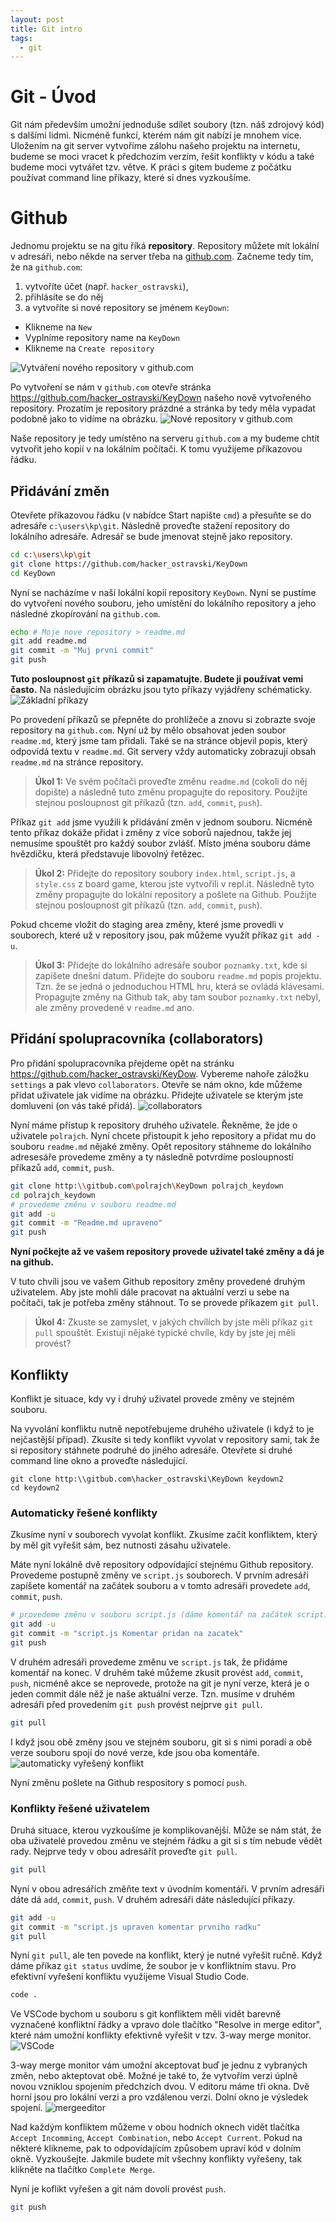 ```yaml
---
layout: post
title: Git intro
tags:
  - git
---
```

# Git - Úvod
Git nám především umožní jednoduše sdílet soubory (tzn. náš zdrojový kód) s dalšími lidmi. Nicméně funkcí, kterém nám git nabízí je mnohem více. Uložením na git server vytvoříme zálohu našeho projektu na internetu, budeme se moci vracet k předchozím verzím, řešit konflikty v kódu a také budeme moci vytvářet tzv. větve. K práci s gitem budeme z počátku používat command line příkazy, které si dnes vyzkoušíme. 

# Github
Jednomu projektu se na gitu říká **repository**. Repository můžete mít lokální v adresáři, nebo někde na server třeba na [github.com](https://github.com/). Začneme tedy tím, že na `github.com`:
1. vytvoříte účet (např. `hacker_ostravski`),
2. přihlásíte se do něj
3. a vytvoříte si nové repository se jménem `KeyDown`:
  - Klikneme na `New`
  - Vyplníme repository name na `KeyDown`
  - Klikneme na `Create repository`

![Vytváření nového repository v github.com](images/git_new.png)

Po vytvoření se nám v `github.com` otevře stránka https://github.com/hacker_ostravski/KeyDown našeho nově vytvořeného repository. Prozatím je repository prázdné a stránka by tedy měla vypadat podobně jako to vidíme na obrázku.
![Nové repository v github.com](images/git_repository.png)

Naše repository je tedy umístěno na serveru `github.com` a my budeme chtít vytvořit jeho kopií v na lokálním počítači. K tomu využijeme příkazovou řádku.

## Přidávání změn

Otevřete příkazovou řádku (v nabídce Start napište `cmd`) a přesuňte se do adresáře `c:\users\kp\git`. Následně proveďte stažení repository do lokálního adresáře. Adresář se bude jmenovat stejně jako repository.
```bash
cd c:\users\kp\git
git clone https://github.com/hacker_ostravski/KeyDown
cd KeyDown
```

Nyní se nacházíme v naší lokální kopií repository `KeyDown`. Nyní se pustíme do vytvoření nového souboru, jeho umístění do lokálního repository a jeho následné zkopírování na `github.com`.
```bash
echo # Moje nove repository > readme.md
git add readme.md
git commit -m "Muj prvni commit"
git push
```

**Tuto posloupnost `git` příkazů si zapamatujte. Budete ji používat vemi často.** Na následujícím obrázku jsou tyto příkazy vyjádřeny schématicky. 
![Základní příkazy](images/git_basic.png)

Po provedení příkazů se přepněte do prohlížeče a znovu si zobrazte svoje repository na `github.com`. Nyní už by mělo obsahovat jeden soubor `readme.md`, který jsme tam přidali. Také se na stránce objevil popis, který odpovídá textu v `readme.md`. Git servery vždy automaticky zobrazují obsah `readme.md` na stránce repository.


> **Úkol 1:**
> Ve svém počítači proveďte změnu `readme.md`  (cokoli do něj dopište) a následně tuto změnu propagujte do repository. Použijte stejnou posloupnost git příkazů (tzn. `add`, `commit`, `push`).

Příkaz `git add` jsme využili k přidávání změn v jednom souboru. Nicméně tento příkaz dokáže přidat i změny z více soborů najednou, takže jej nemusíme spouštět pro každý soubor zvlášť. Místo jména souboru dáme hvězdičku, která představuje libovolný řetězec.

> **Úkol 2:**
> Přidejte do repository soubory `index.html`, `script.js`, a `style.css` z board game, kterou jste vytvořili v repl.it.  Následně tyto změny propagujte do lokální repository a pošlete na Github. Použijte stejnou posloupnost git příkazů (tzn. `add`, `commit`, `push`).

Pokud chceme vložit do staging area změny, které jsme provedli v souborech, které už v repository jsou, pak můžeme využít příkaz `git add -u`.

> **Úkol 3:**
> Přidejte do lokálního adresáře soubor `poznamky.txt`, kde si zapíšete dnešní datum. Přidejte do souboru `readme.md` popis projektu. Tzn. že se jedná o jednoduchou HTML hru, která se ovládá klávesami. Propagujte změny na Github tak, aby tam soubor `poznamky.txt` nebyl, ale změny provedené v `readme.md` ano.

## Přidání spolupracovníka (collaborators)
Pro přidání spolupracovníka přejdeme opět na stránku  https://github.com/hacker_ostravski/KeyDow. Vybereme nahoře záložku `settings` a pak vlevo `collaborators`. Otevře se nám okno, kde můžeme přidat uživatele jak vidíme na obrázku. Přidejte uživatele se kterým jste domluveni (on vás také přidá).
![collaborators](images/git_colaborator.png)

Nyní máme přístup k repository druhého uživatele. Řekněme, že jde o uživatele `polrajch`. Nyní chcete přistoupit k jeho repository a přidat mu do souboru `readme.md` nějaké změny. Opět repository stáhneme do lokálního adresesáře provedeme změny a ty následně potvrdíme posloupností příkazů `add`, `commit`, `push`.
```bash
git clone http:\\gitbub.com\polrajch\KeyDown polrajch_keydown
cd polrajch_keydown
# provedeme změnu v souboru readme.md
git add -u
git commit -m "Readme.md upraveno"
git push
```

**Nyní počkejte až ve vašem repository provede uživatel také změny a dá je na github.**

V tuto chvíli jsou ve vašem Github repository změny provedené druhým uživatelem. Aby jste mohli dále pracovat na aktuální verzi u sebe na počítači, tak je potřeba změny stáhnout. To se provede příkazem `git pull`.

> **Úkol 4:**
> Zkuste se zamyslet, v jakých chvílích by jste měli příkaz `git pull` spouštět. Existují nějaké typické chvíle, kdy by jste jej měli provést?

## Konflikty
Konflikt je situace, kdy vy i druhý uživatel provede změny ve stejném souboru. 

Na vyvolání konfliktu nutně nepotřebujeme druhého uživatele (i když to je nejčastější případ). Zkusíte si tedy konflikt vyvolat v repository sami, tak že si repository stáhnete podruhé do jiného adresáře. Otevřete si druhé command line okno a proveďte následující.

```
git clone http:\\gitbub.com\hacker_ostravski\KeyDown keydown2
cd keydown2
```

### Automaticky řešené konflikty
Zkusíme nyní v souborech vyvolat konflikt. Zkusíme začít konfliktem, který by měl git vyřešit sám, bez nutnosti zásahu uživatele.

Máte nyní lokálně dvě repository odpovídající stejnému Github repository. Provedeme postupně změny ve `script.js` souborech. V prvním adresáři zapíšete komentář na začátek souboru a v tomto adresáři provedete `add`, `commit`, `push`. 
```bash
# provedeme změnu v souboru script.js (dáme komentář na začátek script.js)
git add -u
git commit -m "script.js Komentar pridan na zacatek"
git push
```

V druhém adresáři provedeme změnu ve `script.js` tak, že přidáme komentář na konec. V druhém také můžeme zkusit provést `add`, `commit`, `push`, nicméně akce se neprovede, protože na git je nyní verze, která je o jeden commit dále něž je naše aktuální verze. Tzn. musíme v druhém adresáři před provedením `git push` provést nejprve `git pull`. 
```bash
git pull
```

I když jsou obě změny jsou ve stejném souboru, git si s nimi poradí a obě verze souboru spojí do nové verze, kde jsou oba komentáře. 
![automaticky vyřešený konflikt](images/git_automatic_merge.png)

Nyní změnu pošlete na Github respository s pomocí `push`.

### Konflikty řešené uživatelem
Druhá situace, kterou vyzkoušíme je komplikovanější. Může se nám stát, že oba uživatelé provedou změnu ve stejném řádku a git si s tím nebude vědět rady. Nejprve tedy v obou adresářít proveďte `git pull`.
```bash
git pull
```

Nyní v obou adresářích změňte text v úvodním komentáři. V prvním adresáři dáte dá `add`, `commit`, `push`. V druhém adresáři dáte následující příkazy.
```bash
git add -u
git commit -m "script.js upraven komentar prvniho radku"
git pull
```

Nyní `git pull`, ale ten povede na konflikt, který je nutné vyřešit ručně. Když dáme příkaz `git status` uvdíme, že soubor je v konfliktním stavu. Pro efektivní vyřešení konfliktu využijeme Visual Studio Code. 
```bash
code .
```

Ve VSCode bychom u souboru s git konfliktem měli vidět barevně vyznačené konfliktní řádky a vpravo dole tlačítko "Resolve in merge editor", které nám umožní konflikty efektivně vyřešit v tzv. 3-way merge monitor.
![VSCode](images/vscode.png)

3-way merge monitor vám umožní akceptovat buď je jednu z vybraných změn, nebo akteptovat obě. Možné je také to, že vytvořím verzi úplně novou vzniklou spojením předchzích dvou. V editoru máme tři okna. Dvě horní jsou pro lokální verzi a pro vzdálenou verzi. Dolní okno je výsledek spojení. 
![mergeeditor](images/mergeeditor.png)

Nad každým konfliktem můžeme v obou hodních oknech vidět tlačítka `Accept Incomming`, `Accept Combination`, nebo `Accept Current`. Pokud na některé klikneme, pak to odpovídajícím způsobem upraví kód v dolním okně. Vyzkoušejte. Jakmile budete mít všechny konflikty vyřešeny, tak klikněte na tlačítko `Complete Merge`.

Nyní je koflikt vyřešen a git nám dovolí provést `push`.
```bash
git push
```



